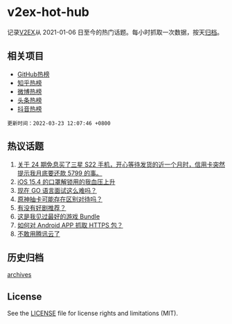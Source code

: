 # v2ex-hot-hub

 记录[V2EX](https://www.v2ex.com/)从 2021-01-06 日至今的热门话题。每小时抓取一次数据，按天[归档](archives)。
 
 ## 相关项目

- [GitHub热榜](https://github.com/snaildev/github-hot-hub)
- [知乎热榜](https://github.com/snaildev/zhihu-hot-hub)
- [微博热榜](https://github.com/snaildev/weibo-hot-hub)
- [头条热榜](https://github.com/snaildev/toutiao-hot-hub)
- [抖音热榜](https://github.com/snaildev/douyin-hot-hub)


 `更新时间：2022-03-23 12:07:46 +0800`

## 热议话题

1. [关于 24 期免息买了三星 S22 手机，开心等待发货的近一个月时，信用卡突然提示我月底要还款 5799 的事。](https://www.v2ex.com/t/842080)
1. [iOS 15.4 的口罩解锁用的我血压上升](https://www.v2ex.com/t/842144)
1. [现在 GO 语言面试这么难吗？](https://www.v2ex.com/t/842175)
1. [原神抽卡可能存在区别对待吗？](https://www.v2ex.com/t/842083)
1. [有没有好剧推荐？](https://www.v2ex.com/t/842179)
1. [这是我见过最好的游戏 Bundle](https://www.v2ex.com/t/842232)
1. [如何对 Android APP 抓取 HTTPS 包？](https://www.v2ex.com/t/842130)
1. [不敢用腾讯云了](https://www.v2ex.com/t/842172)

## 历史归档

[archives](archives)

## License

See the [LICENSE](LICENSE) file for license rights and limitations (MIT).
